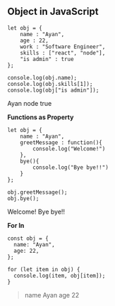 ## Object in JavaScript

````
let obj = {
    name : "Ayan",
    age : 22,
    work : "Software Engineer",
    skills : ["react", "node"],
    "is admin" : true
};

console.log(obj.name);
console.log(obj.skills[1]);
console.log(obj["is admin"]);
````

Ayan
node
true

**Functions as Property**

````
let obj = {
    name : "Ayan",
    greetMessage : function(){
        console.log("Welcome!")
    },
    bye(){
        console.log("Bye bye!!")
    }
};

obj.greetMessage();
obj.bye();
````

Welcome!
Bye bye!!

**For In**

```
const obj = {
  name: "Ayan",
  age: 22,
};

for (let item in obj) {
  console.log(item, obj[item]);
}

```

> name Ayan
age 22


